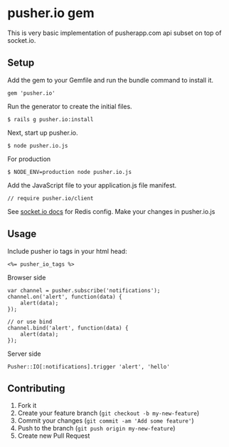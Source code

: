# pusher.io gem

This is very basic implementation of pusherapp.com api subset on top of socket.io.

## Setup

Add the gem to your Gemfile and run the bundle command to install it.

    gem 'pusher.io'

Run the generator to create the initial files.

    $ rails g pusher.io:install

Next, start up pusher.io.

    $ node pusher.io.js

For production

    $ NODE_ENV=production node pusher.io.js

Add the JavaScript file to your application.js file manifest.

    // require pusher.io/client
    
See [socket.io docs](https://github.com/LearnBoost/Socket.IO/wiki/Configuring-Socket.IO) for Redis config.
Make your changes in pusher.io.js

## Usage

Include pusher io tags in your html head:

    <%= pusher_io_tags %>
    
Browser side
    
    var channel = pusher.subscribe('notifications');
    channel.on('alert', function(data) {
        alert(data);
    });

    // or use bind
    channel.bind('alert', function(data) {
        alert(data);
    });
    
Server side

    Pusher::IO[:notifications].trigger 'alert', 'hello'

## Contributing

1. Fork it
2. Create your feature branch (`git checkout -b my-new-feature`)
3. Commit your changes (`git commit -am 'Add some feature'`)
4. Push to the branch (`git push origin my-new-feature`)
5. Create new Pull Request
